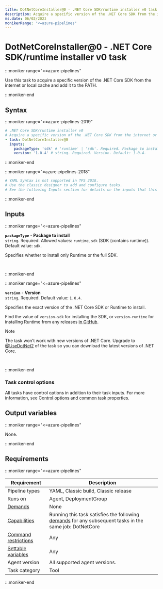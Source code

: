 ```yaml
---
title: DotNetCoreInstaller@0 - .NET Core SDK/runtime installer v0 task
description: Acquire a specific version of the .NET Core SDK from the internet or local cache and add it to the PATH (task version 0).
ms.date: 06/02/2023
monikerRange: "<=azure-pipelines"
---
```


# DotNetCoreInstaller@0 - .NET Core SDK/runtime installer v0 task

<!-- :::description::: -->
:::moniker range="<=azure-pipelines"

<!-- :::editable-content name="description"::: -->
Use this task to acquire a specific version of the .NET Core SDK from the internet or local cache and add it to the PATH.
<!-- :::editable-content-end::: -->

:::moniker-end
<!-- :::description-end::: -->

<!-- :::syntax::: -->
## Syntax

:::moniker range=">=azure-pipelines-2019"

```yaml
# .NET Core SDK/runtime installer v0
# Acquire a specific version of the .NET Core SDK from the internet or local cache and add it to the PATH.
- task: DotNetCoreInstaller@0
  inputs:
    packageType: 'sdk' # 'runtime' | 'sdk'. Required. Package to install. Default: sdk.
    version: '1.0.4' # string. Required. Version. Default: 1.0.4.
```

:::moniker-end

:::moniker range="=azure-pipelines-2018"

```yaml
# YAML Syntax is not supported in TFS 2018.
# Use the classic designer to add and configure tasks.
# See the following Inputs section for details on the inputs that this task supports.
```

:::moniker-end
<!-- :::syntax-end::: -->

<!-- :::inputs::: -->
## Inputs

<!-- :::item name="packageType"::: -->
:::moniker range="<=azure-pipelines"

**`packageType`** - **Package to install**<br>
`string`. Required. Allowed values: `runtime`, `sdk` (SDK (contains runtime)). Default value: `sdk`.<br>
<!-- :::editable-content name="helpMarkDown"::: -->
Specifies whether to install only Runtime or the full SDK.
<!-- :::editable-content-end::: -->
<br>

:::moniker-end
<!-- :::item-end::: -->
<!-- :::item name="version"::: -->
:::moniker range="<=azure-pipelines"

**`version`** - **Version**<br>
`string`. Required. Default value: `1.0.4`.<br>
<!-- :::editable-content name="helpMarkDown"::: -->
Specifies the exact version of the .NET Core SDK or Runtime to install.

Find the value of `version-sdk` for installing the SDK, or `version-runtime` for installing Runtime from any releases [in GitHub](https://github.com/microsoft/azure-pipelines-tasks/blob/master/Tasks/DotNetCoreInstallerV0/externals/releases.json).
 
> [!NOTE]
> The task won't work with new versions of .NET Core. Upgrade to [@UseDotNet2](use-dotnet-v2.md) of the task so you can download the latest versions of .NET Core.
<!-- :::editable-content-end::: -->
<br>

:::moniker-end
<!-- :::item-end::: -->

### Task control options

All tasks have control options in addition to their task inputs. For more information, see [Control options and common task properties](/azure/devops/pipelines/yaml-schema/steps-task#common-task-properties).
<!-- :::inputs-end::: -->

<!-- :::outputVariables::: -->
## Output variables

:::moniker range="<=azure-pipelines"

None.

:::moniker-end
<!-- :::outputVariables-end::: -->

<!-- :::remarks::: -->
<!-- :::editable-content name="remarks"::: -->
<!-- :::editable-content-end::: -->
<!-- :::remarks-end::: -->

<!-- :::examples::: -->
<!-- :::editable-content name="examples"::: -->
<!-- :::editable-content-end::: -->
<!-- :::examples-end::: -->

<!-- :::properties::: -->
## Requirements

:::moniker range="<=azure-pipelines"

| Requirement | Description |
|-------------|-------------|
| Pipeline types | YAML, Classic build, Classic release |
| Runs on | Agent, DeploymentGroup |
| [Demands](/azure/devops/pipelines/process/demands) | None |
| [Capabilities](/azure/devops/pipelines/agents/agents#capabilities) | Running this task satisfies the following [demands](/azure/devops/pipelines/process/demands) for any subsequent tasks in the same job: DotNetCore |
| [Command restrictions](/azure/devops/pipelines/security/templates#agent-logging-command-restrictions) | Any |
| [Settable variables](/azure/devops/pipelines/security/templates#agent-logging-command-restrictions) | Any |
| Agent version | All supported agent versions. |
| Task category | Tool |

:::moniker-end
<!-- :::properties-end::: -->

<!-- :::see-also::: -->
<!-- :::editable-content name="seeAlso"::: -->
<!-- :::editable-content-end::: -->
<!-- :::see-also-end::: -->
